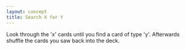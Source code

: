 ```yaml
---
layout: concept
title: Search X for Y
---
```


Look through the 'x' cards until you find a card of type 'y'. Afterwards shuffle the cards you saw back into the deck.
